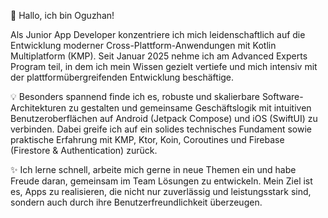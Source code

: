 👋 Hallo, ich bin Oguzhan!

Als Junior App Developer konzentriere ich mich leidenschaftlich auf die Entwicklung moderner Cross-Plattform-Anwendungen mit Kotlin Multiplatform (KMP). Seit Januar 2025 nehme ich am Advanced Experts Program teil, in dem ich mein Wissen gezielt vertiefe und mich intensiv mit der plattformübergreifenden Entwicklung beschäftige.


💡 Besonders spannend finde ich es, robuste und skalierbare Software-Architekturen zu gestalten und gemeinsame Geschäftslogik mit intuitiven Benutzeroberflächen auf Android (Jetpack Compose) und iOS (SwiftUI) zu verbinden. Dabei greife ich auf ein solides technisches Fundament sowie praktische Erfahrung mit KMP, Ktor, Koin, Coroutines und Firebase (Firestore & Authentication) zurück.


✨ Ich lerne schnell, arbeite mich gerne in neue Themen ein und habe Freude daran, gemeinsam im Team Lösungen zu entwickeln. Mein Ziel ist es, Apps zu realisieren, die nicht nur zuverlässig und leistungsstark sind, sondern auch durch ihre Benutzerfreundlichkeit überzeugen.
